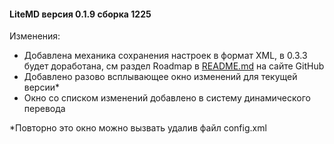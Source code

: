 #### LiteMD версия 0.1.9 сборка 1225

Изменения:
- Добавлена механика сохранения настроек в формат XML, в 0.3.3 будет доработана, см раздел Roadmap в  [README.md](https://github.com/anrej0705/LiteMD/blob/master/README.md) на сайте GitHub
- Добавлено разово всплывающее окно изменений для текущей версии*
- Окно со списком изменений добавлено в систему динамического перевода

*Повторно это окно можно вызвать удалив файл config.xml